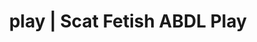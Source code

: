 ---
categories:
- Erotic Audiobooks
- Latex Fetish
- Tattooed Beauties
- Scat Fetish
- Interactive NSFW
image: /assets/images/1747714246705.webp
layout: post
schema:
  description: Premium adult content featuring Scat Fetish, ABDL Play. High-quality
    visuals with erotic themes.
  keywords:
  - Immersive Erotica
  - Nerdy Seduction
  - ABDL Play
  - Sapphic Desires
  - Inclusive Desire
  - Slow Burn
  - Scat Fetish
  name: 1747714246705 | Scat Fetish ABDL Play
  type: VisualArtwork
seo:
  description: Featured content with sensual ABDL Play, Scat Fetish. HD images available.
  keywords: ABDL Play, Scat Fetish
  og_image: /assets/images/1747714246705.webp
  schema_type: VisualArtwork
tags:
- '#play'
- Scat Fetish
- ABDL Play
title: play | Scat Fetish ABDL Play
---